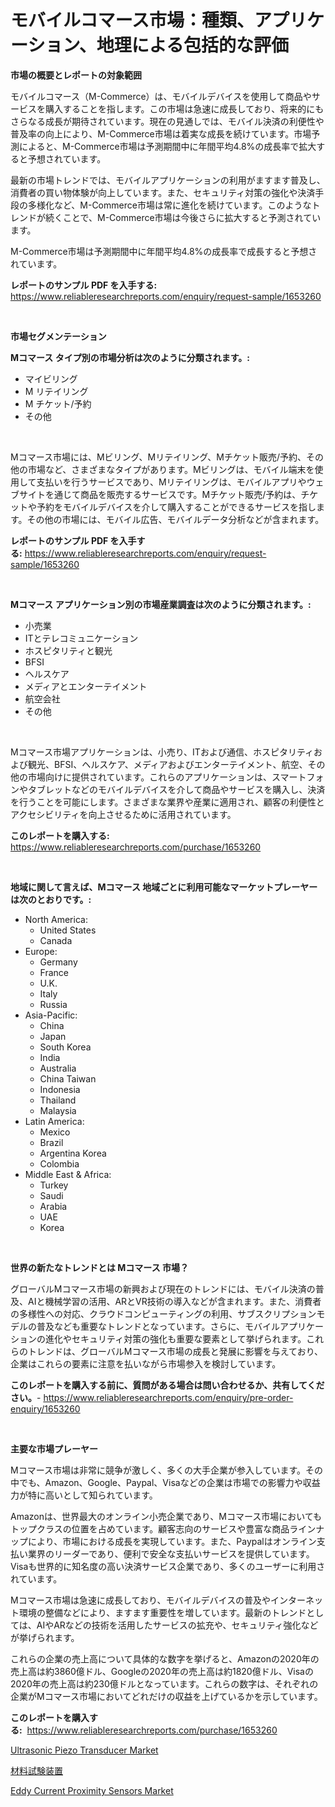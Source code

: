 <p><h1>モバイルコマース市場：種類、アプリケーション、地理による包括的な評価</h1></p><p><strong>市場の概要とレポートの対象範囲</strong></p>
<p><p>モバイルコマース（M-Commerce）は、モバイルデバイスを使用して商品やサービスを購入することを指します。この市場は急速に成長しており、将来的にもさらなる成長が期待されています。現在の見通しでは、モバイル決済の利便性や普及率の向上により、M-Commerce市場は着実な成長を続けています。市場予測によると、M-Commerce市場は予測期間中に年間平均4.8%の成長率で拡大すると予想されています。</p><p>最新の市場トレンドでは、モバイルアプリケーションの利用がますます普及し、消費者の買い物体験が向上しています。また、セキュリティ対策の強化や決済手段の多様化など、M-Commerce市場は常に進化を続けています。このようなトレンドが続くことで、M-Commerce市場は今後さらに拡大すると予測されています。</p><p>M-Commerce市場は予測期間中に年間平均4.8%の成長率で成長すると予想されています。</p></p>
<p><strong>レポートのサンプル PDF を入手する:</strong> <a href="https://www.reliableresearchreports.com/enquiry/request-sample/1653260">https://www.reliableresearchreports.com/enquiry/request-sample/1653260</a></p>
<p>&nbsp;</p>
<p><strong>市場セグメンテーション</strong></p>
<p><strong>Mコマース タイプ別の市場分析は次のように分類されます。:</strong></p>
<p><ul><li>マイビリング</li><li>M リテイリング</li><li>M チケット/予約</li><li>その他</li></ul></p>
<p>&nbsp;</p>
<p><p>Mコマース市場には、Mビリング、Mリテイリング、Mチケット販売/予約、その他の市場など、さまざまなタイプがあります。Mビリングは、モバイル端末を使用して支払いを行うサービスであり、Mリテイリングは、モバイルアプリやウェブサイトを通じて商品を販売するサービスです。Mチケット販売/予約は、チケットや予約をモバイルデバイスを介して購入することができるサービスを指します。その他の市場には、モバイル広告、モバイルデータ分析などが含まれます。</p></p>
<p><strong>レポートのサンプル PDF を入手する:</strong>&nbsp;<a href="https://www.reliableresearchreports.com/enquiry/request-sample/1653260">https://www.reliableresearchreports.com/enquiry/request-sample/1653260</a></p>
<p>&nbsp;</p>
<p><strong> Mコマース アプリケーション別の市場産業調査は次のように分類されます。:</strong></p>
<p><ul><li>小売業</li><li>ITとテレコミュニケーション</li><li>ホスピタリティと観光</li><li>BFSI</li><li>ヘルスケア</li><li>メディアとエンターテイメント</li><li>航空会社</li><li>その他</li></ul></p>
<p>&nbsp;</p>
<p><p>Mコマース市場アプリケーションは、小売り、ITおよび通信、ホスピタリティおよび観光、BFSI、ヘルスケア、メディアおよびエンターテイメント、航空、その他の市場向けに提供されています。これらのアプリケーションは、スマートフォンやタブレットなどのモバイルデバイスを介して商品やサービスを購入し、決済を行うことを可能にします。さまざまな業界や産業に適用され、顧客の利便性とアクセシビリティを向上させるために活用されています。</p></p>
<p><strong>このレポートを購入する:</strong>&nbsp; <a href="https://www.reliableresearchreports.com/purchase/1653260">https://www.reliableresearchreports.com/purchase/1653260</a></p>
<p>&nbsp;</p>
<p><strong>地域に関して言えば、Mコマース 地域ごとに利用可能なマーケットプレーヤーは次のとおりです。:</strong></p>
<p><ul>
    <li>
        North America:
        <ul>
            <li>United States</li>
            <li>Canada</li>
        </ul>
    </li>
    <li>
        Europe:
        <ul>
            <li>Germany</li>
            <li>France</li>
            <li>U.K.</li>
            <li>Italy</li>
            <li>Russia</li>
        </ul>
    </li>
    <li>
        Asia-Pacific:
        <ul>
            <li>China</li>
            <li>Japan</li>
            <li>South Korea</li>
            <li>India</li>
            <li>Australia</li>
            <li>China Taiwan</li>
            <li>Indonesia</li>
            <li>Thailand</li>
            <li>Malaysia</li>
        </ul>
    </li>
    <li>
        Latin America:
        <ul>
            <li>Mexico</li>
            <li>Brazil</li>
            <li>Argentina Korea</li>
            <li>Colombia</li>
        </ul>
    </li>
    <li>
        Middle East & Africa:
        <ul>
            <li>Turkey</li>
            <li>Saudi</li>
            <li>Arabia</li>
            <li>UAE</li>
            <li>Korea</li>
        </ul>
    </li>
    </ul></p>
<p>&nbsp;</p>
<p><strong>世界の新たなトレンドとは Mコマース 市場？</strong></p>
<p><p>グローバルMコマース市場の新興および現在のトレンドには、モバイル決済の普及、AIと機械学習の活用、ARとVR技術の導入などが含まれます。また、消費者の多様性への対応、クラウドコンピューティングの利用、サブスクリプションモデルの普及なども重要なトレンドとなっています。さらに、モバイルアプリケーションの進化やセキュリティ対策の強化も重要な要素として挙げられます。これらのトレンドは、グローバルMコマース市場の成長と発展に影響を与えており、企業はこれらの要素に注意を払いながら市場参入を検討しています。</p></p>
<p><strong>このレポートを購入する前に、質問がある場合は問い合わせるか、共有してください。</strong>- <a href="https://www.reliableresearchreports.com/enquiry/pre-order-enquiry/1653260">https://www.reliableresearchreports.com/enquiry/pre-order-enquiry/1653260</a></p>
<p>&nbsp;</p>
<p><strong>主要な市場プレーヤー</strong></p>
<p><p>Mコマース市場は非常に競争が激しく、多くの大手企業が参入しています。その中でも、Amazon、Google、Paypal、Visaなどの企業は市場での影響力や収益力が特に高いとして知られています。</p><p>Amazonは、世界最大のオンライン小売企業であり、Mコマース市場においてもトップクラスの位置を占めています。顧客志向のサービスや豊富な商品ラインナップにより、市場における成長を実現しています。また、Paypalはオンライン支払い業界のリーダーであり、便利で安全な支払いサービスを提供しています。Visaも世界的に知名度の高い決済サービス企業であり、多くのユーザーに利用されています。</p><p>Mコマース市場は急速に成長しており、モバイルデバイスの普及やインターネット環境の整備などにより、ますます重要性を増しています。最新のトレンドとしては、AIやARなどの技術を活用したサービスの拡充や、セキュリティ強化などが挙げられます。</p><p>これらの企業の売上高について具体的な数字を挙げると、Amazonの2020年の売上高は約3860億ドル、Googleの2020年の売上高は約1820億ドル、Visaの2020年の売上高は約230億ドルとなっています。これらの数字は、それぞれの企業がMコマース市場においてどれだけの収益を上げているかを示しています。</p></p>
<p><strong>このレポートを購入する:</strong>&nbsp;&nbsp;<a href="https://www.reliableresearchreports.com/purchase/1653260">https://www.reliableresearchreports.com/purchase/1653260</a></p>
<p><p><a href="https://github.com/ashepherd82/Market-Research-Report-List-3/blob/main/ultrasonic-piezo-transducer-market.md">Ultrasonic Piezo Transducer Market</a></p><p><a href="https://github.com/Sophiaard2003/Market-Research-Report-List-1/blob/main/543847810723.md">材料試験装置</a></p><p><a href="https://github.com/okotobwrhuteie/Market-Research-Report-List-1/blob/main/eddy-current-proximity-sensors-market.md">Eddy Current Proximity Sensors Market</a></p></p>